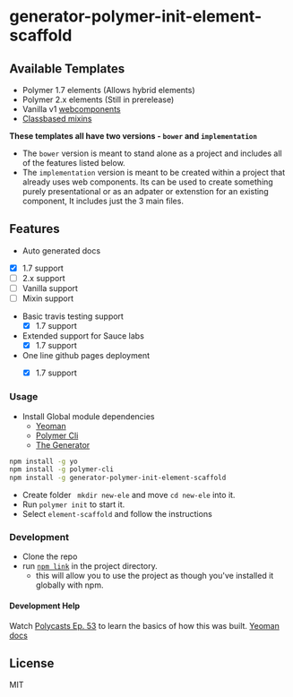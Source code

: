 # generator-polymer-init-element-scaffold

## Available Templates

- Polymer 1.7 elements (Allows hybrid elements)
- Polymer 2.x elements (Still in prerelease)
- Vanilla v1 [webcomponents](https://developers.google.com/web/fundamentals/getting-started/primers/customelements)
- [Classbased mixins](http://justinfagnani.com/2015/12/21/real-mixins-with-javascript-classes/)

**These templates all have two versions -  `bower` and `implementation`**

- The `bower` version is meant to stand alone as a project and includes all of the features listed below.
- The `implementation` version is meant to be created within a project that already uses web components. Its can be used to create something purely presentational or as an adpater or extenstion for an existing component, It includes just the 3 main files.

## Features

- Auto generated docs
 - [x] 1.7 support
 - [ ] 2.x support
 - [ ] Vanilla support
 - [ ] Mixin support
- Basic travis testing support
  - [x] 1.7 support
- Extended support for Sauce labs
  - [x] 1.7 support
- One line github pages deployment
  - [x] 1.7 support


### Usage

- Install Global module dependencies
  - [Yeoman](http://yeoman.io)
  - [Polymer Cli](https://github.com/Polymer/polymer-cli)
  - [The Generator](https://www.npmjs.com/package/generator-polymer-init-element-scaffold)

```bash
npm install -g yo
npm install -g polymer-cli
npm install -g generator-polymer-init-element-scaffold
```

- Create folder ` mkdir new-ele` and move `cd new-ele` into it.
- Run `polymer init` to start it.
- Select `element-scaffold` and follow the instructions


### Development

- Clone the repo
- run [`npm link`](https://docs.npmjs.com/cli/link) in the project directory.
  - this will allow you to use the project as though you've installed it globally with npm.

#### Development Help

Watch [Polycasts Ep. 53](https://www.youtube.com/watch?v=A_OEdyhgnKc&list=PLNYkxOF6rcIDdS7HWIC_BYRunV6MHs5xo&index=1) to learn the basics of how this was built.
[Yeoman docs](http://yeoman.io/authoring/)

## License

MIT

